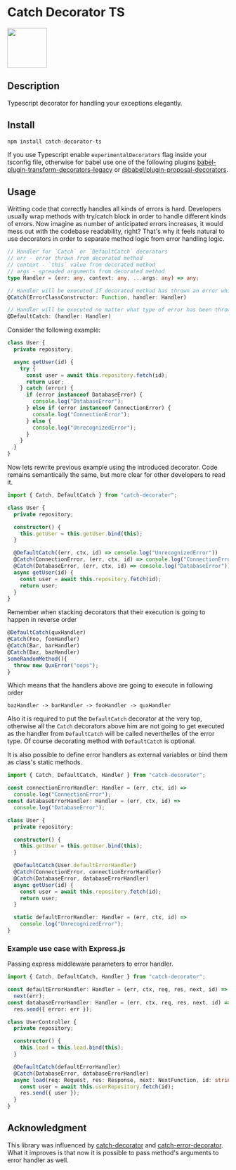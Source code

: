 # Catch Decorator TS

<img src="https://upload.wikimedia.org/wikipedia/commons/thumb/c/c6/Toicon-icon-fandom-catch.svg/1200px-Toicon-icon-fandom-catch.svg.png" height="90" width="90">

## Description

Typescript decorator for handling your exceptions elegantly.

## Install

```bash
npm install catch-decorator-ts
```

If you use Typescript enable `experimentalDecorators` flag inside your tsconfig file, otherwise for babel use one of the following plugins [babel-plugin-transform-decorators-legacy](https://github.com/loganfsmyth/babel-plugin-transform-decorators-legacy) or [@babel/plugin-proposal-decorators](https://github.com/babel/babel/tree/master/packages/babel-plugin-proposal-decorators).

## Usage

Writting code that correctly handles all kinds of errors is hard. Developers usually wrap methods with try/catch block in order to handle different kinds of errors. Now imagine as number of anticipated errors increases, it would mess out with the codebase readability, right? That's why it feels natural to use decorators in order to separate method logic from error handling logic.

```ts
// Handler for `Catch` or `DefaultCatch` decorators
// err - error thrown from decorated method
// context - `this` value from decorated method
// args - spreaded arguments from decorated method
type Handler = (err: any, context: any, ...args: any) => any;

// Handler will be executed if decorated method has thrown an error which is instance of `ErrorClassConstructor`
@Catch(ErrorClassConstructor: Function, handler: Handler)

// Handler will be executed no matter what type of error has been thrown
@DefaultCatch: (handler: Handler)
```

Consider the following example:

```ts
class User {
  private repository;

  async getUser(id) {
    try {
      const user = await this.repository.fetch(id);
      return user;
    } catch (error) {
      if (error instanceof DatabaseError) {
        console.log("DatabaseError");
      } else if (error instanceof ConnectionError) {
        console.log("ConnectionError");
      } else {
        console.log("UnrecognizedError");
      }
    }
  }
}
```

Now lets rewrite previous example using the introduced decorator. Code remains semantically the same, but more clear for other developers to read it.

```ts
import { Catch, DefaultCatch } from "catch-decorator";

class User {
  private repository;

  constructor() {
    this.getUser = this.getUser.bind(this);
  }

  @DefaultCatch((err, ctx, id) => console.log("UnrecognizedError"))
  @Catch(ConnectionError, (err, ctx, id) => console.log("ConnectionError"))
  @Catch(DatabaseError, (err, ctx, id) => console.log("DatabaseError"))
  async getUser(id) {
    const user = await this.repository.fetch(id);
    return user;
  }
}
```

Remember when stacking decorators that their execution is going to happen in reverse order

```ts
@DefaultCatch(quxHandler)
@Catch(Foo, fooHandler)
@Catch(Bar, barHandler)
@Catch(Baz, bazHandler)
someRandomMethod(){
  throw new QuxError("oops");
}
```

Which means that the handlers above are going to execute in following order

```
bazHandler -> barHandler -> fooHandler -> quxHandler
```

Also it is required to put the `DefaultCatch` decorator at the very top, otherwise all the `Catch` decorators above him are not going to get executed as the handler from `DefaultCatch` will be called neverthelles of the error type. Of course decorating method with `DefaultCatch` is optional.

It is also possible to define error handlers as external variables or bind them as class's static methods.

```ts
import { Catch, DefaultCatch, Handler } from "catch-decorator";

const connectionErrorHandler: Handler = (err, ctx, id) =>
  console.log("ConnectionError");
const databaseErrorHandler: Handler = (err, ctx, id) =>
  console.log("DatabaseError");

class User {
  private repository;

  constructor() {
    this.getUser = this.getUser.bind(this);
  }

  @DefaultCatch(User.defaultErrorHandler)
  @Catch(ConnectionError, connectionErrorHandler)
  @Catch(DatabaseError, databaseErrorHandler)
  async getUser(id) {
    const user = await this.repository.fetch(id);
    return user;
  }

  static defaultErrorHandler: Handler = (err, ctx, id) =>
    console.log("UnrecognizedError");
}
```

### Example use case with Express.js

Passing express middleware parameters to error handler.

```ts
import { Catch, DefaultCatch, Handler } from "catch-decorator";

const defaultErrorHandler: Handler = (err, ctx, req, res, next, id) =>
  next(err);
const databaseErrorHandler: Handler = (err, ctx, req, res, next, id) =>
  res.send({ error: err });

class UserController {
  private repository;

  constructor() {
    this.load = this.load.bind(this);
  }

  @DefaultCatch(defaultErrorHandler)
  @Catch(DatabaseError, databaseErrorHandler)
  async load(req: Request, res: Response, next: NextFunction, id: string) {
    const user = await this.userRepository.fetch(id);
    res.send({ user });
  }
}
```

## Acknowledgment

This library was influenced by [catch-decorator](https://www.npmjs.com/package/catch-decorator) and [catch-error-decorator](https://www.npmjs.com/package/catch-error-decorator). What it improves is that now it is possible to pass method's arguments to error handler as well.
